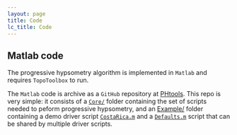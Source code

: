 ```yaml
---
layout: page
title: Code
lc_title: Code
---
```


## Matlab code

The progressive hypsometry algorithm is implemented in `Matlab` and requires `TopoToolbox`
to run. 

The `Matlab` code is archive as a `GitHub` repository at [PHtools](PHtools). 
This repo is very simple: it consists of a 
[`Core/`](https://github.com/mcunningham917/PHtools/tree/master/Core) folder 
containing the set of scripts needed to peform progressive hypsometry, 
and an [Example/](https://github.com/mcunningham917/PHtools/tree/master/Example) 
folder containing a demo driver script
[`CostaRica.m`](https://github.com/mcunningham917/PHtools/tree/master/Example/CostaRica.m) 
and a 
[`Defaults.m`](https://github.com/mcunningham917/PHtools/tree/master/Example/Defaults.m) 
script that can be shared by multiple driver scripts.